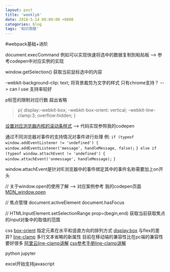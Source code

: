 ```yaml
---
layout: post
title: 'weekly6'
date: 2018-5-14 08:00:00 +0800
categories: blog
tags: '知识周报'
---
```

#webpack基础+进阶

document.execCommand 例如可以实现快速将选中的数据复制到粘贴板 --> 参考codepen中对应实例的实现

window.getSelection() 获取当前鼠标选中的内容

-webkit-background-clip: text; 将背景裁剪为文字的样式 只有chrome支持？ --> can I use 支持率较好

p标签的限制对应行数 超出省略 
>p{
>  display:-webkit-box;
>  -webkit-box-orient: vertical;
>  -webkit-line-clamp:3;
>  overflow:hidden;
>}

[设置对应浏览器内核的滚动条样式](https://www.lyblog.net/detail/314.html) --> 代码实现参照我的codepen

通过不同浏览器对事件的支持情况对事件进行处理
例:
`if (typeof window.addEventListener != 'undefined') {`
`    window.addEventListener('message', handleMessage, false);`
`} else if (typeof window.attachEvent != 'undefined') {`
`    window.attachEvent('onmessage', handleMessage);`
`}`

window.attachEvent是针对IE浏览器中的事件绑定其中的事件名称需要加上on开头

// 关于window.open的使用了解 --> 对应案例参考 我的codepen页面
[MDN_window.open](https://developer.mozilla.org/zh-CN/docs/Web/API/Window/open)


// 焦点管理
document.activeElement document.hasFocus

//  HTMLInputElement.setSelectionRange prop=(begin,end) 获取当前获取焦点的input对象中的取值的范围


css 
[box-orient](https://developer.mozilla.org/en-US/docs/Web/CSS/box-orient) 指定元素在水平和竖直方向的排列方式 
[display:box](https://www.zhihu.com/question/22991944) 与flex的差异?
[line-clamp](https://caniuse.com/#search=line-clamp) 多行文本省略的新属性 目前在移动端的兼容性比在pc端的兼容性要好很多
[阿里云line-clamp讲解](https://www.aliyun.com/jiaocheng/636050.html)
[css参考手册line-clamp讲解](http://www.css88.com/book/css/webkit/text/line-clamp.htm)

python jupyter

excel开始支持javascript
